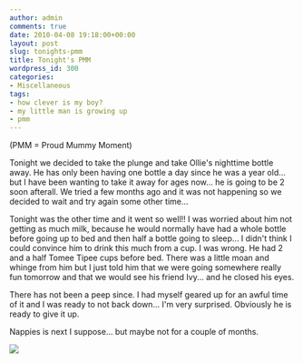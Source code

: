 ```yaml
---
author: admin
comments: true
date: 2010-04-08 19:18:00+00:00
layout: post
slug: tonights-pmm
title: Tonight's PMM
wordpress_id: 300
categories:
- Miscellaneous
tags:
- how clever is my boy?
- my little man is growing up
- pmm
---
```


(PMM = Proud Mummy Moment)  
  
Tonight we decided to take the plunge and take Ollie's nighttime bottle away.  He has only been having one bottle a day since he was a year old... but I have been wanting to take it away for ages now... he is going to be 2 soon afterall.  We tried a few months ago and it was not happening so we decided to wait and try again some other time...  
  
Tonight was the other time and it went so well!!  I was worried about him not getting as much milk, because he would normally have had a whole bottle before going up to bed and then half a bottle going to sleep... I didn't think I could convince him to drink this much from a cup.  I was wrong.  He had 2 and a half Tomee Tipee cups before bed.  There was a little moan and whinge from him but I just told him that we were going somewhere really fun tomorrow and that we would see his friend Ivy... and he closed his eyes.  
  
There has not been a peep since.  I had myself geared up for an awful time of it and I was ready to not back down... I'm very surprised.  Obviously he is ready to give it up.   
  
Nappies is next I suppose... but maybe not for a couple of months.

![](https://blogger.googleusercontent.com/tracker/251139911615938991-3069357745716459775?l=www.outmumbered.com)
